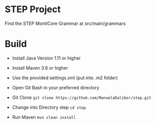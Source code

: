 # STEP Project
Find the STEP MontiCore Grammar at src/main/grammars


# Build
- Install Java Version 1.11 or higher
- Install Maven 3.6 or higher
- Use the provided settings.xml (put into .m2 folder)

- Open Git Bash in your preferred directory 
- Git Clone `git clone https://github.com/ManuelaDalibor/step.git`
- Change into Directory step `cd step`
- Run Maven `mvn clean install`

